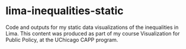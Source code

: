 # lima-inequalities-static
Code and outputs for my static data visualizations of the inequalities in Lima. This content was produced as part of my course Visualization for Public Policy, at the UChicago CAPP program.
